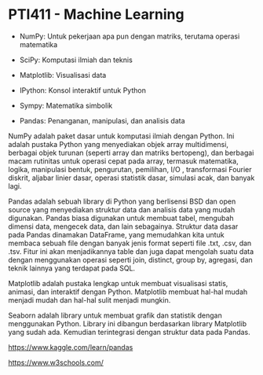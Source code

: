 # PTI411 - Machine Learning

- NumPy: Untuk pekerjaan apa pun dengan matriks, terutama operasi matematika

- SciPy: Komputasi ilmiah dan teknis

- Matplotlib: Visualisasi data

- IPython: Konsol interaktif untuk Python

- Sympy: Matematika simbolik

- Pandas: Penanganan, manipulasi, dan analisis data

NumPy adalah paket dasar untuk komputasi ilmiah dengan Python. Ini adalah pustaka Python yang menyediakan objek array multidimensi, berbagai objek turunan (seperti array dan matriks bertopeng), dan berbagai macam rutinitas untuk operasi cepat pada array, termasuk matematika, logika, manipulasi bentuk, pengurutan, pemilihan, I/O , transformasi Fourier diskrit, aljabar linier dasar, operasi statistik dasar, simulasi acak, dan banyak lagi.

Pandas adalah sebuah library di Python yang berlisensi BSD dan open source yang menyediakan struktur data dan analisis data yang mudah digunakan. Pandas biasa digunakan untuk membuat tabel, mengubah dimensi data, mengecek data, dan lain sebagainya. Struktur data dasar pada Pandas dinamakan DataFrame, yang memudahkan kita untuk membaca sebuah file dengan banyak jenis format seperti file .txt, .csv, dan .tsv. Fitur ini akan menjadikannya table dan juga dapat mengolah suatu data dengan menggunakan operasi seperti join, distinct, group by, agregasi, dan teknik lainnya yang terdapat pada SQL.

Matplotlib adalah pustaka lengkap untuk membuat visualisasi statis, animasi, dan interaktif dengan Python. Matplotlib membuat hal-hal mudah menjadi mudah dan hal-hal sulit menjadi mungkin.

Seaborn adalah library untuk membuat grafik dan statistik dengan menggunakan Python. Library ini dibangun berdasarkan library Matplotlib yang sudah ada. Kemudian terintegrasi dengan struktur data pada Pandas.

https://www.kaggle.com/learn/pandas

https://www.w3schools.com/